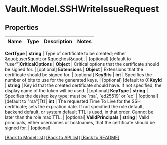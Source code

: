 # Vault.Model.SSHWriteIssueRequest

## Properties

Name | Type | Description | Notes
------------ | ------------- | ------------- | -------------

**CertType** | **string** | Type of certificate to be created; either \&quot;user\&quot; or \&quot;host\&quot;. | [optional] [default to "user"]**CriticalOptions** | **Object** | Critical options that the certificate should be signed for. | [optional] **Extensions** | **Object** | Extensions that the certificate should be signed for. | [optional] **KeyBits** | **int** | Specifies the number of bits to use for the generated keys. | [optional] [default to 0]**KeyId** | **string** | Key id that the created certificate should have. If not specified, the display name of the token will be used. | [optional] **KeyType** | **string** | Specifies the desired key type; must be &#x60;rsa&#x60;, &#x60;ed25519&#x60; or &#x60;ec&#x60; | [optional] [default to "rsa"]**Ttl** | **int** | The requested Time To Live for the SSH certificate; sets the expiration date. If not specified the role default, backend default, or system default TTL is used, in that order. Cannot be later than the role max TTL. | [optional] **ValidPrincipals** | **string** | Valid principals, either usernames or hostnames, that the certificate should be signed for. | [optional] 

[[Back to Model list]](../README.md#documentation-for-models) [[Back to API list]](../README.md#documentation-for-api-endpoints) [[Back to README]](../README.md)

